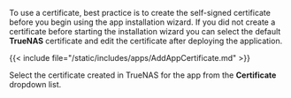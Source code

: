 &NewLine;

To use a certificate, best practice is to create the self-signed certificate before you begin using the app installation wizard.
If you did not create a certificate before starting the installation wizard you can select the default **TrueNAS** certificate and edit the certificate after deploying the application.

{{< include file="/static/includes/apps/AddAppCertificate.md" >}}

Select the certificate created in TrueNAS for the app from the **Certificate** dropdown list.